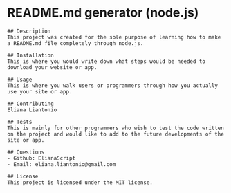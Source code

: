 # README.md generator (node.js)
    
    ## Description
    This project was created for the sole purpose of learning how to make a README.md file completely through node.js.
    
    ## Installation
    This is where you would write down what steps would be needed to download your website or app.
    
    ## Usage
    This is where you walk users or programmers through how you actually use your site or app.
    
    ## Contributing
    Eliana Liantonio
    
    ## Tests
    This is mainly for other programmers who wish to test the code written on the project and would like to add to the future developments of the site or app. 
    
    ## Questions
    - Github: ElianaScript
    - Email: eliana.liantonio@gmail.com
    
    ## License
    This project is licensed under the MIT license.
    